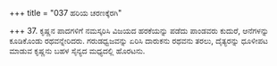 +++
title = "037 ಹರಿಯ ಚರಣಕ್ಕೆರಗಿ"

+++
37. ಕೃಷ್ಣನ ಪಾದಗಳಿಗೆ ನಮಸ್ಕರಿಸಿ ವಿಜಯದ ಹರಕೆಯನ್ನು ಪಡೆದು ಪಾಂಡವರು ಕುದುರೆ, ಆನೆಗಳನ್ನು ಕೂಡಿಕೊಂಡು ರಥವನ್ನೇರಿದರು. ಗರುಡಧ್ವಜವನ್ನು ಏರಿಸಿ ದಾರುಕನು ರಥವನು ತರಲು, ದೈತ್ಯರನ್ನು ಧೂಳೀಪಟ ಮಾಡುವ ಕೃಷ್ಣನು ಬಹಳ ಸೈನ್ಯದ ಮಧ್ಯದಲ್ಲಿ ಹೊರಟನು.